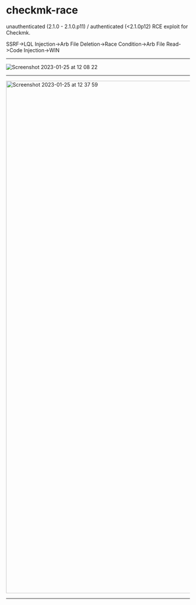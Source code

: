 # checkmk-race
unauthenticated (2.1.0 - 2.1.0.p11) / authenticated (&lt;2.1.0p12) RCE exploit for Checkmk.

SSRF->LQL Injection->Arb File Deletion->Race Condition->Arb File Read->Code Injection->WIN

------------------
![Screenshot 2023-01-25 at 12 08 22](https://user-images.githubusercontent.com/36970331/214548498-e642dd6c-d7a4-47ec-b37f-df5efcf34529.png)

------------------

<img width="1400" alt="Screenshot 2023-01-25 at 12 37 59" src="https://user-images.githubusercontent.com/36970331/214548508-ebebbb70-03fe-4caf-aac3-9126299fe98c.png">

------------------
